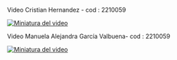 

Video Cristian Hernandez - cod : 2210059


[![Miniatura del video](https://drive.google.com/thumbnail?id=12awWIbd7BuQ8WPWMjMrbBO_WzG8DSNaA)](https://drive.google.com/file/d/12awWIbd7BuQ8WPWMjMrbBO_WzG8DSNaA)



Video Manuela Alejandra García Valbuena- cod : 2210059


[![Miniatura del video](https://youtu.be/oqt6y6_JB7w)](https://youtu.be/oqt6y6_JB7w)
